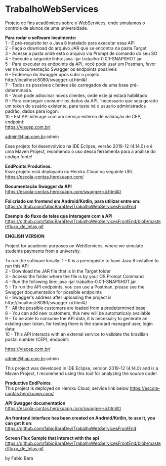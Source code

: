 # TrabalhoWebServices

Projeto de fins acadêmicos sobre o WebServices, onde simulamos o controle de alunos de uma universidade.

<b> Para rodar o software localmente:</b> </br>
1 - É pré-requisito ter o Java 8 instalado para executar essa API</br>
2 - Faça o download do arquivo JAR que se encontra na pasta Target</br>
3 - Acesse a pasta onde está o arquivo via Prompt de comando do seu SO </br>
4 - Execute a seguinte linha: java -jar trabalho-0.0.1-SNAPSHOT.jar</br>
5 - Para executar os endpoints da API, você pode usar um Postman, favor ver na documentação Swagger os endpoints possíveis </br>
6 - Endereço do Swagger após subir o projeto http://localhost:8080/swagger-ui.html#/ </br>
7 - Todos os possíveis clientes são carregados de uma base pré-determinada.</br>
8 - Você pode adiocinar novos clientes, onde este já estará habilitado </br>
9 - Para conseguir consumir os dados da API, ´necessario que seja gerado um token do usuário existente, para teste há o usuario administrados padrão, dados para logon: </br>
10 - Est API interage com um serviço externo de validação de CEP, endpoint: </br>
https://viacep.com.br/ </br>

admin@fiap.com.br:admin </br>

Esse projeto foi desenvolvido na IDE Eclipse, versão 2019-12 (4.14.0) e é uma Maven Project, recomendo o uso dessa ferramenta para a análise do código fonte!

<b> EndPoints Produtivos. </b> </br>
Esse projeto está deployado no Heroku Cloud na seguinte URL
https://escola-contas.herokuapp.com/

<b> Documentação Swagger da API </b> </br>
https://escola-contas.herokuapp.com/swagger-ui.html#/

<b> Foi criado um frontend em Android/Kotlin, para utilizar entre em: </b> </br>
https://github.com/fabioBaraDev/TrabalhoWebServicesFrontEnd

<b> Exemplo do fluxo de telas que interagem com a API </b> </br>
https://github.com/fabioBaraDev/TrabalhoWebServicesFrontEnd/blob/master/fluxo_de_telas.gif

<b> ENGLISH VERSION </b>

Project for academic purposes on WebServices, where we simulate students payments from a university.

To run the software locally:
1 - It is a prerequisite to have Java 8 installed to run this API</br>
2 - Download the JAR file that is in the Target folder</br>
3 - Access the folder where the file is by your OS Prompt Command </br>
4 - Run the following line: java -jar trabalho-0.0.1-SNAPSHOT.jar </br>
5 - To run the API endpoints, you can use a Postman, please see the Swagger documentation for possible endpoints </br>
6 - Swagger's address after uploading the project is http://localhost:8080/swagger-ui.html#/ </br>
7 - All the possible customers are loaded from a predetermined base </br>
8 - You can add new customers, this new will be automaticaly avaliable</br>
9 - To be able to consume the API data, it is necessary to generate an existing user token, for testing there is the standard managed user, login data: </br>
10 - This API interacts with an external service to validate the brazilian postal number (CEP), endpoint: </br>

https://viacep.com.br/ </br>

admin@fiap.com.br:admin </br>

This project was developed in IDE Eclipse, version 2019-12 (4.14.0) and is a Maven Project, I recommend using this tool for analyzing the source code!

<b> Productive EndPoints. </b> </br>
This project is deployed on Heroku Cloud, service link below
https://escola-contas.herokuapp.com/

<b> API Swagger documentation </b> </br>
https://escola-contas.herokuapp.com/swagger-ui.html#/

<b> An frontend interface has been created on Android/Kotlin, to use it, you can get it on: </b> </br>
https://github.com/fabioBaraDev/TrabalhoWebServicesFrontEnd

<b> Screen Flux Sample that interact with the api </b> </br>
https://github.com/fabioBaraDev/TrabalhoWebServicesFrontEnd/blob/master/fluxo_de_telas.gif

by Fabio Bara
